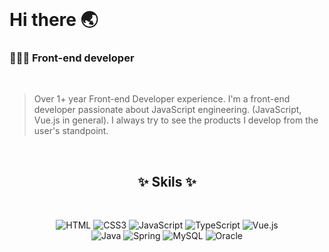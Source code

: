  <br />   

# Hi there 🌏
### 👩🏻‍💻 Front-end developer 
<br />

> Over 1+ year Front-end Developer experience.
> I'm a front-end developer passionate about JavaScript engineering. (JavaScript, Vue.js in general).
 I always try to see the products I develop from the user's standpoint.

 <br />  

<h2 align="center"> ✨ Skils ✨ </h2>
<br />

<p align="center">
<img alt="HTML" src="https://img.shields.io/badge/html5-%23E34F26.svg?&style=for-the-badge&logo=html5&logoColor=white"/>
<img alt="CSS3" src="https://img.shields.io/badge/css3-%231572B6.svg?&style=for-the-badge&logo=css3&logoColor=white"/>
<img alt="JavaScript" src="https://img.shields.io/badge/javascript-%23323330.svg?&style=for-the-badge&logo=javascript&logoColor=%23F7DF1E"/>
<img alt="TypeScript" src="https://img.shields.io/badge/typescript-%23007ACC.svg?style=for-the-badge&logo=typescript&logoColor=white"/>
<img alt="Vue.js" src="https://img.shields.io/badge/vuejs-%2335495e.svg?&style=for-the-badge&logo=vue.js&logoColor=%234FC08D"/>
<br />
<img alt="Java" src="https://img.shields.io/badge/java-%23ED8B00.svg?&style=for-the-badge&logo=java&logoColor=white"/>
<img alt="Spring" src="https://img.shields.io/badge/spring-%236DB33F.svg?&style=for-the-badge&logo=spring&logoColor=white"/>
<img alt="MySQL" src="https://img.shields.io/badge/mysql-%2300f.svg?&style=for-the-badge&logo=mysql&logoColor=white"/>
<img alt="Oracle" src ="https://img.shields.io/badge/oracle-%23F00000.svg?&style=for-the-badge&logo=oracle&logoColor=white" />
</p>
<br /> <br />

